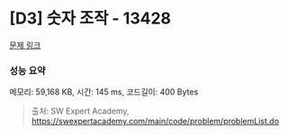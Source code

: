 # [D3] 숫자 조작 - 13428 

[문제 링크](https://swexpertacademy.com/main/code/problem/problemDetail.do?contestProbId=AX4EJPs68IkDFARe) 

### 성능 요약

메모리: 59,168 KB, 시간: 145 ms, 코드길이: 400 Bytes



> 출처: SW Expert Academy, https://swexpertacademy.com/main/code/problem/problemList.do